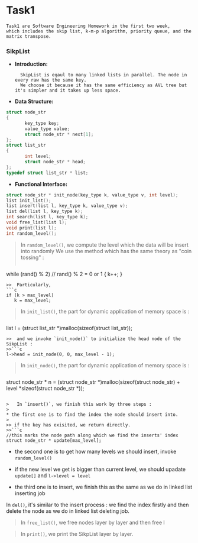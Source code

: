 # Task1 #

    Task1 are Software Engineering Homework in the first two week, 
    which includes the skip list, k-m-p algorithm, priority queue, and the matrix transpose.
    
### SikpList ###
* **Introduction:**
    
		SkipList is eqaul to many linked lists in parallel. The node in every raw has the same key. 
		We choose it because it has the same efficiency as AVL tree but it's simpler and it takes up less space.

* **Data Structure:**

 ```c
struct node_str
{
		key_type key;  
		value_type value;  
		struct node_str * next[1];	
};
struct list_str
{
		int level;     
		struct node_str * head;
};
typedef struct list_str * list;
 ```
	
	
* **Functional Interface:**

 ```c
struct node_str * init_node(key_type k, value_type v, int level);         
list init_list();
list insert(list l, key_type k, value_type v);
list del(list l, key_type k);
int search(list l, key_type k);
void free_list(list l);
void print(list l);
int random_level();      
```

>	In `ramdom_level()`, we compute the level which the data will be insert into randomly
>	We use the method which has the same theory as "coin tossing" :
>>```c
while (rand() % 2)    // rand() % 2 = 0 or 1
{
	k++;
}
 ```
>> 	Particularly,
```c
if (k > max_level)
	k = max_level;
```

>	In `init_list()`, the part for dynamic application of memory space is :
>>```c
list l = (struct list_str *)malloc(sizeof(struct list_str));
```
>>	and we invoke `init_node()` to initialize the head node of the SikpList :
>>```c
l->head = init_node(0, 0, max_level - 1);
```

>	In `init_node()`, the part for dynamic application of memory space is :
>>```c
struct node_str * n = (struct node_str *)malloc(sizeof(struct node_str) + level *sizeof(struct node_str *));
```
    
>	In `insert()`, we finish this work by three steps :
> 
* the first one is to find the index the node should insert into.
> 
>> if the key has exisited, we return directly.
>>```c
//this marks the node path along which we find the inserts' index
struct node_str * update[max_level];  
```
> 	
* the second one is to get how many levels we should insert, invoke `random_level()`
> 
* if the new level we get is bigger than current level, we should upadate `update[]` and `l->level = level`
> 
* the third one is to insert, we finish this as the same as we do in linked list inserting job

> 
In `del()`, it's similar to the insert process : 
we find the index firstly and then delete the node as we do in linked list deleting job.

>	In `free_list()`, we free nodes layer by layer and then free l 

>	In `print()`, we print the SikpList layer by layer.

